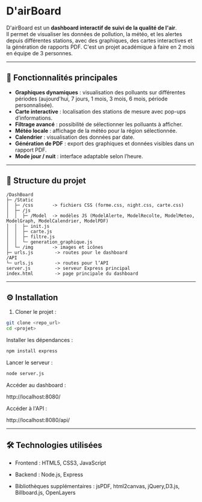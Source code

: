 # D'airBoard

D'airBoard est un **dashboard interactif de suivi de la qualité de l'air**.  
Il permet de visualiser les données de pollution, la météo, et les alertes depuis différentes stations, avec des graphiques, des cartes interactives et la génération de rapports PDF.
C'est un projet académique à faire en 2 mois en équipe de 3 personnes.

---

## 🚀 Fonctionnalités principales

- **Graphiques dynamiques** : visualisation des polluants sur différentes périodes (aujourd'hui, 7 jours, 1 mois, 3 mois, 6 mois, période personnalisée).
- **Carte interactive** : localisation des stations de mesure avec pop-ups d’informations.
- **Filtrage avancé** : possibilité de sélectionner les polluants à afficher.
- **Météo locale** : affichage de la météo pour la région sélectionnée.
- **Calendrier** : visualisation des données par date.
- **Génération de PDF** : export des graphiques et données visibles dans un rapport PDF.
- **Mode jour / nuit** : interface adaptable selon l’heure.

---

## 📂 Structure du projet

```text
/DashBoard
├─ /Static
│  ├─ /css       -> fichiers CSS (forme.css, night.css, carte.css)
│  ├─ /js
│  │  ├─ /Model  -> modèles JS (ModelAlerte, ModelRecolte, ModelMeteo, ModelGraph, ModelCalendrier, ModelPDF)
│  │  ├─ init.js
│  │  ├─ carte.js
│  │  ├─ filtre.js
│  │  └─ generation_graphique.js
│  └─ /img       -> images et icônes
├─ urls.js        -> routes pour le dashboard
/API
└─ urls.js        -> routes pour l’API
server.js         -> serveur Express principal
index.html        -> page principale du dashboard
```

---

## ⚙️ Installation

1. Cloner le projet :

```bash
git clone <repo_url>
cd <projet>
```

Installer les dépendances :

```bash
npm install express
```

Lancer le serveur :

```bash
node server.js
```

Accéder au dashboard :

http://localhost:8080/

Accéder à l'API :

http://localhost:8080/api/

---

## 🛠️ Technologies utilisées

- Frontend : HTML5, CSS3, JavaScript

- Backend : Node.js, Express

- Bibliothèques supplémentaires : jsPDF, html2canvas, jQuery,D3.js, Billboard.js, OpenLayers
